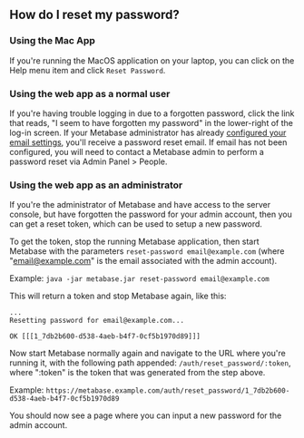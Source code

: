 ## How do I reset my password?

### Using the Mac App

If you're running the MacOS application on your laptop, you can click on the Help menu item and click `Reset Password`.

### Using the web app as a normal user

If you're having trouble logging in due to a forgotten password, click the link that reads, "I seem to have forgotten my password" in the lower-right of the log-in screen. If your Metabase administrator has already [configured your email settings](../../administration-guide/02-setting-up-email.md), you'll receive a password reset email. If email has not been configured, you will need to contact a Metabase admin to perform a password reset via Admin Panel > People.

### Using the web app as an administrator

If you're the administrator of Metabase and have access to the server console, but have forgotten the password for your admin account, then you can get a reset token, which can be used to setup a new password.

To get the token, stop the running Metabase application, then start Metabase with the parameters `reset-password email@example.com` (where "email@example.com" is the email associated with the admin account).

Example: `java -jar metabase.jar reset-password email@example.com`

This will return a token and stop Metabase again, like this:

```
...
Resetting password for email@example.com...

OK [[[1_7db2b600-d538-4aeb-b4f7-0cf5b1970d89]]]
```

Now start Metabase normally again and navigate to the URL where you're running it, with the following path appended: `/auth/reset_password/:token`, where ":token" is the token that was generated from the step above.

Example: `https://metabase.example.com/auth/reset_password/1_7db2b600-d538-4aeb-b4f7-0cf5b1970d89`

You should now see a page where you can input a new password for the admin account.
